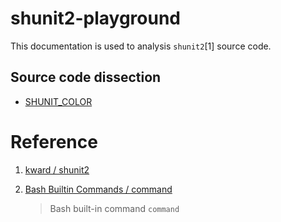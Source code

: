# shunit2-playground

This documentation is used to analysis `shunit2`[1] source code.


## Source code dissection

- [SHUNIT_COLOR](./source-code-dissection/SHUNIT_COLOR.md)

# Reference

1. [ kward / shunit2 ](https://github.com/kward/shunit2/)

2. [Bash Builtin Commands / command](https://www.gnu.org/software/bash/manual/html_node/Bash-Builtins.html)

    > Bash built-in command `command`

